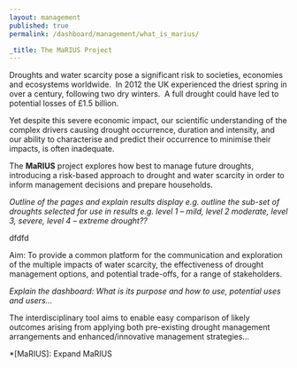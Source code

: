 ```yaml
---
layout: management
published: true
permalink: /dashboard/management/what_is_marius/

_title: The MaRIUS Project
---
```


Droughts and water scarcity pose a significant risk to societies, economies and ecosystems worldwide.  In 2012 the UK experienced the driest spring in over a century, following two dry winters.  A full drought could have led to potential losses of £1.5 billion.

Yet despite this severe economic impact, our scientific understanding of the complex drivers causing drought occurrence, duration and intensity, and our ability to characterise and predict their occurrence to minimise their impacts, is often inadequate.

The **MaRIUS** project explores how best to manage future droughts, introducing a risk-based approach to drought and water scarcity in order to inform management decisions and prepare households.

*Outline of the pages and explain results display e.g. outline the sub-set of droughts selected for use in results e.g. level 1 – mild, level 2 moderate, level 3, severe, level 4 – extreme drought??*

<div id="thing" class="extended row">
	dfdfd
</div>

Aim: To provide a common platform for the communication and exploration of the multiple impacts of water scarcity, the effectiveness of drought management options, and potential trade-offs, for a range of stakeholders. 

*Explain the dashboard: What is its purpose and how to use, potential uses and users…*

The interdisciplinary tool aims to enable easy comparison of likely outcomes arising from applying both pre-existing drought management arrangements and enhanced/innovative management strategies…

*[MaRIUS]: Expand MaRIUS